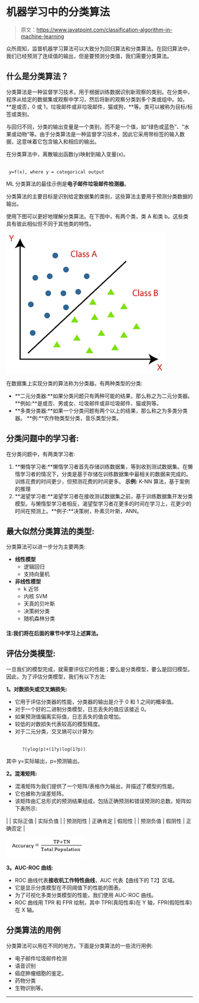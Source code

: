 # 机器学习中的分类算法

> 原文：<https://www.javatpoint.com/classification-algorithm-in-machine-learning>

众所周知，监督机器学习算法可以大致分为回归算法和分类算法。在回归算法中，我们已经预测了连续值的输出，但是要预测分类值，我们需要分类算法。

## 什么是分类算法？

分类算法是一种监督学习技术，用于根据训练数据识别新观察的类别。在分类中，程序从给定的数据集或观察中学习，然后将新的观察分类到多个类或组中。如，**是或否，0 或 1，垃圾邮件或非垃圾邮件，猫或狗，**等。类可以被称为目标/标签或类别。

与回归不同，分类的输出变量是一个类别，而不是一个值，如“绿色或蓝色”、“水果或动物”等。由于分类算法是一种监督学习技术，因此它采用带标签的输入数据，这意味着它包含输入和相应的输出。

在分类算法中，离散输出函数(y)映射到输入变量(x)。

```

 y=f(x), where y = categorical output

```

ML 分类算法的最佳示例是**电子邮件垃圾邮件检测器**。

分类算法的主要目标是识别给定数据集的类别，这些算法主要用于预测分类数据的输出。

使用下图可以更好地理解分类算法。在下图中，有两个类，类 A 和类 b。这些类具有彼此相似但不同于其他类的特性。

![Classification Algorithm in Machine Learning ](img/00ca3a2bda59dfac80a89bcbfb4198f3.png)

在数据集上实现分类的算法称为分类器。有两种类型的分类:

*   **二元分类器:**如果分类问题只有两种可能的结果，那么称之为二元分类器。
    **例如:**是或否、男或女、垃圾邮件或非垃圾邮件、猫或狗等。
*   **多类分类器:**如果一个分类问题有两个以上的结果，那么称之为多类分类器。
    **例:**农作物类型分类，音乐类型分类。

## 分类问题中的学习者:

在分类问题中，有两类学习者:

1.  **懒惰学习者:**懒惰学习者首先存储训练数据集，等到收到测试数据集。在懒惰学习者的情况下，分类是基于存储在训练数据集中最相关的数据来完成的。训练花费的时间更少，但预测花费的时间更多。
    **示例:** K-NN 算法，基于案例的推理
2.  **渴望学习者:**渴望学习者在接收测试数据集之前，基于训练数据集开发分类模型。与懒惰型学习者相反，渴望型学习者花更多的时间在学习上，花更少的时间在预测上。**例子:**决策树，朴素贝叶斯，ANN。

## 最大似然分类算法的类型:

分类算法可以进一步分为主要两类:

*   **线性模型**
    *   逻辑回归
    *   支持向量机
*   **非线性模型**
    *   k 近邻
    *   内核 SVM
    *   天真的贝叶斯
    *   决策树分类
    *   随机森林分类

#### 注:我们将在后面的章节中学习上述算法。

## 评估分类模型:

一旦我们的模型完成，就需要评估它的性能；要么是分类模型，要么是回归模型。因此，为了评估分类模型，我们有以下方法:

**1。对数损失或交叉熵损失:**

*   它用于评估分类器的性能，分类器的输出是介于 0 和 1 之间的概率值。
*   对于一个好的二进制分类模型，日志丢失的值应该接近 0。
*   如果预测值偏离实际值，日志丢失的值会增加。
*   较低的对数损失代表较高的模型精度。
*   对于二元分类，交叉熵可以计算为:

```

      ?(ylog(p)+(1?y)log(1?p))

```

其中 y=实际输出，p=预测输出。

**2。混淆矩阵:**

*   混淆矩阵为我们提供了一个矩阵/表格作为输出，并描述了模型的性能。
*   它也被称为误差矩阵。
*   该矩阵由汇总形式的预测结果组成，包括正确预测和错误预测的总数。矩阵如下表所示:

|  | 实际正值 | 实际负值 |
| 预测阳性 | 正确肯定 | 假阳性 |
| 预测负值 | 假阴性 | 正确否定 |

![Classification Algorithm in Machine Learning](img/1e69d2f528882689249856ee063e534b.png)

**3。AUC-ROC 曲线:**

*   ROC 曲线代表**接收机工作特性曲线**，AUC 代表【曲线下的 T2】区域。
*   它是显示分类模型在不同阈值下的性能的图表。
*   为了可视化多类分类模型的性能，我们使用 AUC-ROC 曲线。
*   ROC 曲线用 TPR 和 FPR 绘制，其中 TPR(真阳性率)在 Y 轴，FPR(假阳性率)在 X 轴。

## 分类算法的用例

分类算法可以用在不同的地方。下面是分类算法的一些流行用例:

*   电子邮件垃圾邮件检测
*   语音识别
*   癌症肿瘤细胞的鉴定。
*   药物分类
*   生物识别等。

* * *